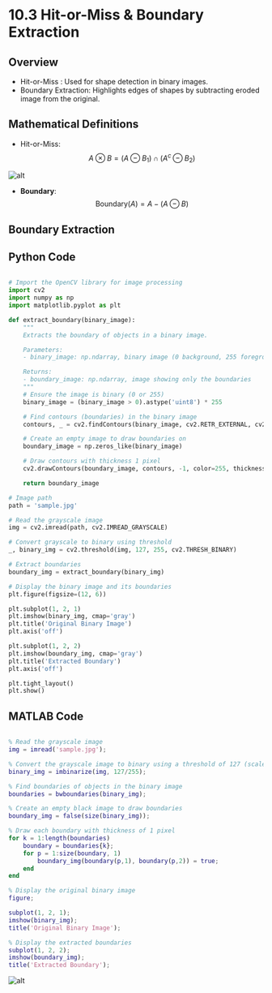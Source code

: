 # 10.3 Hit-or-Miss & Boundary Extraction


##  Overview

- Hit-or-Miss : Used for shape detection in binary images.
- Boundary Extraction: Highlights edges of shapes by subtracting eroded image from the original.



##  Mathematical Definitions

- Hit-or-Miss:  
  $$
  A \otimes B = (A \ominus B_1) \cap (A^c \ominus B_2)
  $$

![alt](photows/hitormiss-1.png)

- **Boundary**:  
  $$
  \text{Boundary}(A) = A - (A \ominus B)
  $$





## Boundary Extraction

##  Python Code

```python

# Import the OpenCV library for image processing
import cv2  
import numpy as np  
import matplotlib.pyplot as plt  

def extract_boundary(binary_image):
    """
    Extracts the boundary of objects in a binary image.

    Parameters:
    - binary_image: np.ndarray, binary image (0 background, 255 foreground)

    Returns:
    - boundary_image: np.ndarray, image showing only the boundaries
    """
    # Ensure the image is binary (0 or 255)
    binary_image = (binary_image > 0).astype('uint8') * 255

    # Find contours (boundaries) in the binary image
    contours, _ = cv2.findContours(binary_image, cv2.RETR_EXTERNAL, cv2.CHAIN_APPROX_SIMPLE)

    # Create an empty image to draw boundaries on
    boundary_image = np.zeros_like(binary_image)

    # Draw contours with thickness 1 pixel
    cv2.drawContours(boundary_image, contours, -1, color=255, thickness=1)

    return boundary_image

# Image path
path = 'sample.jpg'

# Read the grayscale image
img = cv2.imread(path, cv2.IMREAD_GRAYSCALE)

# Convert grayscale to binary using threshold
_, binary_img = cv2.threshold(img, 127, 255, cv2.THRESH_BINARY)

# Extract boundaries
boundary_img = extract_boundary(binary_img)

# Display the binary image and its boundaries
plt.figure(figsize=(12, 6))

plt.subplot(1, 2, 1)
plt.imshow(binary_img, cmap='gray')
plt.title('Original Binary Image')
plt.axis('off')

plt.subplot(1, 2, 2)
plt.imshow(boundary_img, cmap='gray')
plt.title('Extracted Boundary')
plt.axis('off')

plt.tight_layout()
plt.show()

```


##  MATLAB Code

```matlab

% Read the grayscale image
img = imread('sample.jpg');

% Convert the grayscale image to binary using a threshold of 127 (scaled to [0,1])
binary_img = imbinarize(img, 127/255);

% Find boundaries of objects in the binary image
boundaries = bwboundaries(binary_img);

% Create an empty black image to draw boundaries
boundary_img = false(size(binary_img));

% Draw each boundary with thickness of 1 pixel
for k = 1:length(boundaries)
    boundary = boundaries{k};
    for p = 1:size(boundary, 1)
        boundary_img(boundary(p,1), boundary(p,2)) = true;
    end
end

% Display the original binary image
figure;

subplot(1, 2, 1);
imshow(binary_img);
title('Original Binary Image');

% Display the extracted boundaries
subplot(1, 2, 2);
imshow(boundary_img);
title('Extracted Boundary');

```

![alt](photows/44BoundaryExtraction.png)
